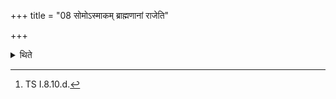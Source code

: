 +++
title = "08 सोमोऽस्माकम् ब्राह्मणानां राजेति"

+++

<details><summary>थिते</summary>

8. The Brahman mutters somosmākaṁ brāhmaṇānām 
rājā.[^1]  

[^1]: TS I.8.10.d. 
</details>
